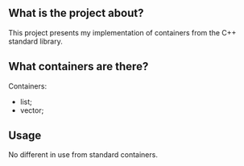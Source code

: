 ## What is the project about?

This project presents my implementation of containers from the C++ standard library.

## What containers are there?

Containers:
- list;
- vector;

## Usage

No different in use from standard containers.